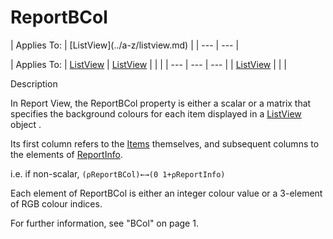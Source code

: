 




<h1 class="heading"><span class="name">ReportBCol</span></h1>
| Applies To: | [ListView](../a-z/listview.md) |
| --- | ---  |

| Applies To: | [ListView](../a-z/listview.md) | [ListView](../a-z/listview.md) |  |  |
| --- | --- | ---  |
| [ListView](../a-z/listview.md) |  |  |


Description


In Report View, the ReportBCol property is either a scalar or a matrix  that specifies the background colours for each item displayed in a [ListView](../a-z/listview.md) object .


Its first column refers to the [Items](../a-z/items.md) themselves, and subsequent columns to the elements of [ReportInfo](../a-z/reportinfo.md).


i.e. if non-scalar, `(⍴ReportBCol)←→(0 1+⍴ReportInfo)`


Each  element of ReportBCol is either an integer colour value or a 3-element of RGB colour indices.


For further information, see "BCol" on page 1.



